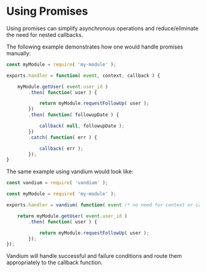 # Using Promises

Using promises can simplify asynchronous operations and reduce/eliminate the need for nested callbacks.

The following example demonstrates how one would handle promises manually:

```js
const myModule = require( 'my-module' );

exports.handler = function( event, context, callback ) {

	myModule.getUser( event.user_id )
		.then( function( user ) {

			return myModule.requestFollowUp( user );
		})
		.then( function( followupDate ) {

			callback( null, followupDate );
		})
		.catch( function( err ) {

			callback( err );
		});
}
```

The same example using vandium would look like:

```js
const vandium = require( 'vandium' );

const myModule = require( 'my-module' );

exports.handler = vandium( function( event /* no need for context or callback */ ) {

	return myModule.getUser( event.user_id )
		.then( function( user ) {

			return myModule.requestFollowUp( user );
		});
});
```

Vandium will handle successful and failure conditions and route them appropriately to the callback function.
